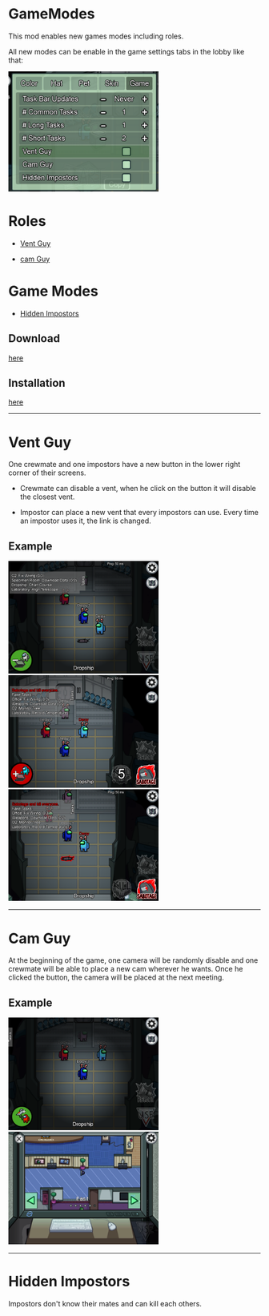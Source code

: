 # GameModes

This mod enables new games modes including roles.

All new modes can be enable in the game settings tabs in the lobby like that: 

<img src="/Ressources/GameModes/Settings.PNG" width="300">

# Roles 
* [Vent Guy](https://github.com/jloro/AmongUsMods/blob/main/GameModes.md#vent-guy)

* [cam Guy](https://github.com/jloro/AmongUsMods/blob/main/GameModes.md#cam-guy)

# Game Modes

* [Hidden Impostors](https://github.com/jloro/AmongUsMods/blob/main/GameModes.md#hidden-impostors)
## Download

[here](https://github.com/jloro/AmongUsMods/releases)

## Installation

[here](https://github.com/jloro/AmongUsMods/blob/main/README.md#installation)

--------------------

# Vent Guy

One crewmate and one impostors have a new button in the lower right corner of their screens.

* Crewmate can disable a vent, when he click on the button it will disable the closest vent.

* Impostor can place a new vent that every impostors can use. Every time an impostor uses it, the link is changed.

## Example

<img src="/Ressources/GameModes/VentGuy/CrewMate.PNG" width="300">&nbsp;&nbsp;&nbsp;<img src="/Ressources/GameModes/VentGuy/Impostor.PNG" width="300">&nbsp;&nbsp;&nbsp;<img src="/Ressources/GameModes/VentGuy/Vent.PNG" width="300">

--------------------

# Cam Guy

At the beginning of the game, one camera will be randomly disable and one crewmate will be able to place a new cam wherever he wants. Once he clicked the button, the camera will be placed at the next meeting.

## Example

<img src="/Ressources/GameModes/CamGuy/Crewmate.PNG" width="300">&nbsp;&nbsp;&nbsp;<img src="/Ressources/GameModes/CamGuy/NewCam.PNG" width="300">

--------------------

# Hidden Impostors

Impostors don't know their mates and can kill each others.
